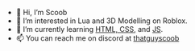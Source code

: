 - 👋 Hi, I’m Scoob
- 👀 I’m interested in Lua and 3D Modelling on Roblox.
- 🌱 I’m currently learning [HTML, CSS](https://html.com/), and [JS](https://www.javascript.com/).
- 📫 You can reach me on discord at [thatguyscoob](https://discord.com/users/789065909373370370)
